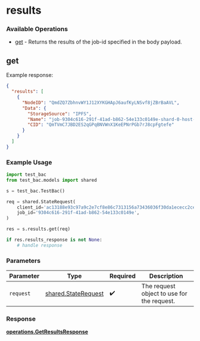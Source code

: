 # results

### Available Operations

* [get](#get) - Returns the results of the job-id specified in the body payload.

## get

Example response:

```json
{
  "results": [
    {
      "NodeID": "QmdZQ7ZbhnvWY1J12XYKGHApJ6aufKyLNSvf8jZBrBaAVL",
      "Data": {
        "StorageSource": "IPFS",
        "Name": "job-9304c616-291f-41ad-b862-54e133c0149e-shard-0-host-QmdZQ7ZbhnvWY1J12XYKGHApJ6aufKyLNSvf8jZBrBaAVL",
        "CID": "QmTVmC7JBD2ES2qGPqBNVWnX1KeEPNrPGb7rJ8cpFgtefe"
      }
    }
  ]
}
```

### Example Usage

```python
import test_bac
from test_bac.models import shared

s = test_bac.TestBac()

req = shared.StateRequest(
    client_id='ac13188e93c97a9c2e7cf8e86c7313156a73436036f30da1ececc2ce79f9ea51',
    job_id='9304c616-291f-41ad-b862-54e133c0149e',
)

res = s.results.get(req)

if res.results_response is not None:
    # handle response
```

### Parameters

| Parameter                                                  | Type                                                       | Required                                                   | Description                                                |
| ---------------------------------------------------------- | ---------------------------------------------------------- | ---------------------------------------------------------- | ---------------------------------------------------------- |
| `request`                                                  | [shared.StateRequest](../../models/shared/staterequest.md) | :heavy_check_mark:                                         | The request object to use for the request.                 |


### Response

**[operations.GetResultsResponse](../../models/operations/getresultsresponse.md)**

